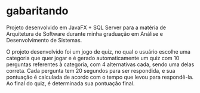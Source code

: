 # gabaritando

Projeto desenvolvido em JavaFX + SQL Server para a matéria de Arquitetura de Software durante minha graduação em Análise e Desenvolvimento de Sistemas.

O projeto desenvolvido foi um jogo de quiz, no qual o usuário escolhe uma categoria que quer jogar e é gerado automaticamente um quiz com 10 perguntas referentes à categoria, com 4 alternativas cada, sendo uma delas correta. Cada pergunta tem 20 segundos para ser respondida, e sua pontuação é calculada de acordo com o tempo que levou para respondê-la. Ao final do quiz, é determinada sua pontuação final.

